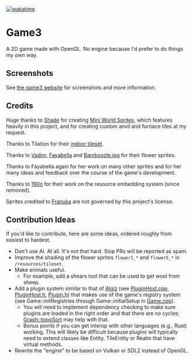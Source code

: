 [![wakatime](https://wakatime.com/badge/github/heimskr/game3.svg)](https://wakatime.com/badge/github/heimskr/game3)

# Game3
A 2D game made with OpenGL. No engine because I'd prefer to do things my own way.

## Screenshots

See [the game3 website](https://game3.gay/) for screenshots and more information.

## Credits
Huge thanks to [Shade](https://merchant-shade.itch.io/) for creating [Mini World Sprites](https://merchant-shade.itch.io/16x16-mini-world-sprites),
which features heavily in this project, and for creating custom anvil and furnace tiles at my request.

Thanks to Tilation for their [indoor tileset](https://tilation.itch.io/16x16-small-indoor-tileset).

Thanks to [Vadim](https://github.com/Vadimuh), [Fayabella](https://github.com/Fayabella) and [Bamboozle.jpg](https://github.com/Bamboozle-jpg) for their flower sprites.

Thanks to Fayabella again for her work on many other sprites and for her many ideas and feedback over the course of the game's development.

Thanks to [190n](https://github.com/190n) for their work on the resource embedding system (since removed).

Sprites credited to [Franuka](https://twitter.com/franuka_art) are not governed by this project's license.

## Contribution Ideas
If you'd like to contribute, here are some ideas, ordered roughly from easiest to hardest.

- Don't use AI. At all. It's not that hard. Slop PRs will be reported as spam.
- Improve the shading of the flower sprites `flower1_*` and `flower5_*` in `/resources/tileset`.
- Make animals useful.
	- For example, add a shears tool that can be used to get wool from sheep.
- Add a plugin system similar to that of [Algiz](https://github.com/heimskr/algiz)
	(see [PluginHost.cpp](https://github.com/heimskr/algiz/blob/master/src/PluginHost.cpp),
	[PluginHost.h](https://github.com/heimskr/algiz/blob/master/include/plugins/PluginHost.h),
	[Plugin.h](https://github.com/heimskr/algiz/blob/master/include/plugins/Plugin.h)) that makes use of the game's registry system
	(see Game::initRegistries through Game::initialSetup in [Game.cpp](https://github.com/heimskr/game3/blob/master/src/game/Game.cpp)).
	- You will need to implement dependency checking to make sure plugins are loaded in the right order and that there are no cycles;
		[Graph::topoSort](https://github.com/heimskr/game3/blob/master/include/graph/Graph.h) may help with that.
	- Bonus points if you can get interop with other languages (e.g., Rust) working. This will likely be difficult because plugins will typically need to extend classes like Entity, TileEntity or Realm that have virtual methods.
- Rewrite the "engine" to be based on Vulkan or SDL2 instead of OpenGL.
